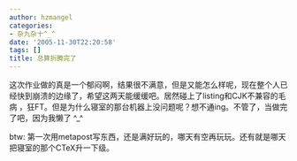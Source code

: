 ```yaml
---
author: hzmangel
categories:
- 杂九杂十^_^
date: '2005-11-30T22:20:58'
tags: []
title: 总算折腾完了
---
```

这次作业做的真是一个郁闷啊，结果很不满意，但是又能怎么样呢，现在整个人已经快到崩溃的边缘了，希望这两天能缓缓吧。居然碰上了listing和CJK不兼容的毛病
，狂FT。但是为什么寝室的那台机器上没问题呢？想不通ing。不管了，当做完了吧，因为我懒了 ^_^

btw: 第一次用metapost写东西，还是满好玩的，哪天有空再玩玩。还有就是哪天把寝室的那个CTeX升一下级。